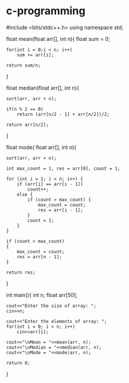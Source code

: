 # c-programming
#include <bits/stdc++.h> 
using namespace std;

float mean(float arr[], int n){
    float sum = 0;

    for(int i = 0;i < n; i++)
        sum += arr[i];
    
    return sum/n;
}

float median(float arr[], int n){

    sort(arr, arr + n);

    if(n % 2 == 0)
        return (arr[n/2 - 1] + arr[n/2])/2;

    return arr[n/2];
}

float mode( float arr[], int n){

    sort(arr, arr + n); 
 
    int max_count = 1, res = arr[0], count = 1; 

    for (int i = 1; i < n; i++) { 
        if (arr[i] == arr[i - 1]) 
            count++; 
        else { 
            if (count > max_count) { 
                max_count = count; 
                res = arr[i - 1]; 
            } 
            count = 1; 
        } 
    } 
  
    if (count > max_count) 
    { 
        max_count = count; 
        res = arr[n - 1]; 
    } 
    
    return res;
}

int main(){
    int n;
    float arr[50];

    cout<<"Enter the size of array: ";
    cin>>n;

    cout<<"Enter the elements of array: ";
    for(int i = 0; i < n; i++)
        cin>>arr[i];

    cout<<"\nMean = "<<mean(arr, n);
    cout<<"\nMedian = "<<median(arr, n);
    cout<<"\nMode = "<<mode(arr, n);
    
    return 0;
}
